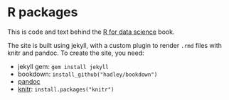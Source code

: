 # R packages

This is code and text behind the [R for data science](http://r4ds.had.co.nz)
book. 

The site is built using jekyll, with a custom plugin to render `.rmd` files with
knitr and pandoc. To create the site, you need:

* jekyll gem: `gem install jekyll`
* bookdown: `install_github("hadley/bookdown")`
* [pandoc](http://johnmacfarlane.net/pandoc/)
* [knitr](http://yihui.name/knitr/): `install.packages("knitr")`
